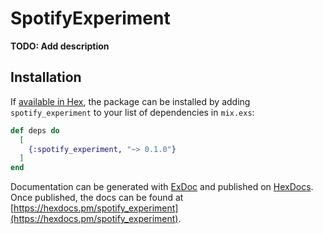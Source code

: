 # SpotifyExperiment

**TODO: Add description**

## Installation

If [available in Hex](https://hex.pm/docs/publish), the package can be installed
by adding `spotify_experiment` to your list of dependencies in `mix.exs`:

```elixir
def deps do
  [
    {:spotify_experiment, "~> 0.1.0"}
  ]
end
```

Documentation can be generated with [ExDoc](https://github.com/elixir-lang/ex_doc)
and published on [HexDocs](https://hexdocs.pm). Once published, the docs can
be found at [https://hexdocs.pm/spotify_experiment](https://hexdocs.pm/spotify_experiment).


